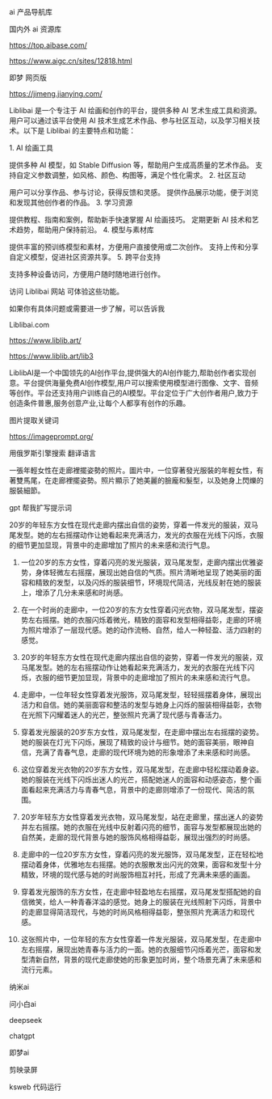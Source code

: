
ai   产品导航库

国内外 ai   资源库

https://top.aibase.com/


https://www.aigc.cn/sites/12818.html


即梦  网页版


https://jimeng.jianying.com/




Liblibai 是一个专注于 AI 绘画和创作的平台，提供多种 AI 艺术生成工具和资源。用户可以通过该平台使用 AI 技术生成艺术作品、参与社区互动，以及学习相关技术。以下是 Liblibai 的主要特点和功能：

1. AI 绘画工具

提供多种 AI 模型，如 Stable Diffusion 等，帮助用户生成高质量的艺术作品。
支持自定义参数调整，如风格、颜色、构图等，满足个性化需求。
2. 社区互动

用户可以分享作品、参与讨论，获得反馈和灵感。
提供作品展示功能，便于浏览和发现其他创作者的作品。
3. 学习资源

提供教程、指南和案例，帮助新手快速掌握 AI 绘画技巧。
定期更新 AI 技术和艺术趋势，帮助用户保持前沿。
4. 模型与素材库

提供丰富的预训练模型和素材，方便用户直接使用或二次创作。
支持上传和分享自定义模型，促进社区资源共享。
5. 跨平台支持

支持多种设备访问，方便用户随时随地进行创作。

访问 Liblibai 网站 可体验这些功能。

如果你有具体问题或需要进一步了解，可以告诉我


Liblibai.com



https://www.liblib.art/



https://www.liblib.art/lib3




LiblibAI是一个中国领先的AI创作平台,提供强大的AI创作能力,帮助创作者实现创意。平台提供海量免费AI创作模型,用户可以搜索使用模型进行图像、文字、音频等创作。平台还支持用户训练自己的AI模型。平台定位于广大创作者用户,致力于创造条件普惠,服务创意产业,让每个人都享有创作的乐趣。





图片提取关键词

https://imageprompt.org/

用俄罗斯引擎搜索   翻译语言

一張年輕女性在走廊裡擺姿勢的照片。圖片中，一位穿著發光服裝的年輕女性，有著雙馬尾，在走廊裡擺姿勢。照片顯示了她美麗的臉龐和髮型，以及她身上閃爍的服裝細節。

gpt
帮我扩写提示词


20岁的年轻东方女性在现代走廊内摆出自信的姿势，穿着一件发光的服装，双马尾发型。她的左右摇摆动作让她看起来充满活力，发光的衣服在光线下闪烁，衣服的细节更加显现，背景中的走廊增加了照片的未来感和流行气息。


1. 一位20岁的东方女性，穿着闪亮的发光服装，双马尾发型，走廊内摆出优雅姿势，身体轻微左右摇摆，展现出她自信的气质。照片清晰地呈现了她美丽的面容和精致的发型，以及闪烁的服装细节，环境现代简洁，光线反射在她的服装上，增添了几分未来感和时尚感。


2. 在一个时尚的走廊中，一位20岁的东方女性穿着闪光衣物，双马尾发型，摆姿势左右摇摆。她的衣服闪烁着微光，精致的面容和发型相得益彰，走廊的环境为照片增添了一层现代感。她的动作流畅、自然，给人一种轻盈、活力四射的感觉。


3. 20岁的年轻东方女性在现代走廊内摆出自信的姿势，穿着一件发光的服装，双马尾发型。她的左右摇摆动作让她看起来充满活力，发光的衣服在光线下闪烁，衣服的细节更加显现，背景中的走廊增加了照片的未来感和流行气息。


4. 走廊中，一位年轻女性穿着发光服饰，双马尾发型，轻轻摇摆着身体，展现出活力和自信。她的美丽面容和整洁的发型与她身上闪烁的服装相得益彰，衣物在光照下闪耀着迷人的光芒，整张照片充满了现代感与青春活力。


5. 穿着发光服装的20岁东方女性，双马尾发型，在走廊中摆出左右摇摆的姿势。她的服装在灯光下闪烁，展现了精致的设计与细节。她的面容美丽，眼神自信，充满了青春气息，走廊的现代环境为她的形象增添了未来感和时尚感。


6. 这位穿着发光衣物的20岁东方女性，双马尾发型，在走廊中轻松摆动着身姿。她的服装在光线下闪烁出迷人的光芒，搭配她迷人的面容和动感姿态，整个画面看起来充满活力与青春气息，背景中的走廊则增添了一份现代、简洁的氛围。


7. 20岁年轻东方女性穿着发光衣物，双马尾发型，站在走廊里，摆出迷人的姿势并左右摇摆。她的衣服在光线中反射着闪亮的细节，面容与发型都展现出她的自然美，走廊的现代背景与她的服饰风格相得益彰，展现出强烈的时尚感。


8. 走廊中的一位20岁东方女性，穿着闪亮的发光服饰，双马尾发型，正在轻松地摆动着身体，优雅地左右摇摆。她的衣服散发出闪光的效果，面容和发型十分精致，环境的现代感与她的时尚服饰相互衬托，形成了充满未来感的画面。


9. 穿着发光服饰的东方女性，在走廊中轻盈地左右摇摆，双马尾发型搭配她的自信微笑，给人一种青春洋溢的感觉。她身上的服装在光线照射下闪烁，背景中的走廊显得简洁现代，与她的时尚风格相得益彰，整张照片充满活力和现代感。


10. 这张照片中，一位年轻的东方女性穿着一件发光服装，双马尾发型，在走廊中左右摇摆，展现出她青春与活力的一面。她的衣服细节闪烁着光芒，面容和发型清新自然，背景的现代走廊使她的形象更加时尚，整个场景充满了未来感和流行元素。


纳米ai



问小白ai


deepseek


chatgpt



即梦ai



剪映录屏



ksweb    代码运行












